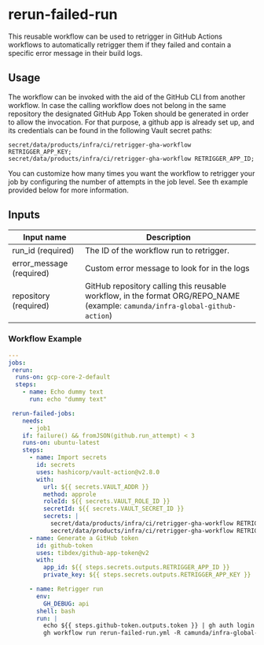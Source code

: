 # rerun-failed-run

This reusable workflow can be used to retrigger in GitHub Actions workflows to automatically retrigger them if they failed and contain a specific error message in their build logs.

## Usage

The workflow can be invoked with the aid of the GitHub CLI from another workflow. In case the calling workflow does not belong in the same repository the designated GitHub App Token should be generated in order to allow the invocation. For that purpose, a github app is already set up, and its credentials can be found in the following Vault secret paths:

```
secret/data/products/infra/ci/retrigger-gha-workflow RETRIGGER_APP_KEY;
secret/data/products/infra/ci/retrigger-gha-workflow RETRIGGER_APP_ID;
```

You can customize how many times you want the workflow to retrigger your job by configuring the number of attempts in the job level. See th example provided
below for more information.

## Inputs

| Input name               | Description                                                                                                                   |
|--------------------------|-------------------------------------------------------------------------------------------------------------------------------|
| run_id (required)        | The ID of the workflow run to retrigger.                                                                                      |
| error_message (required) | Custom error message to look for in the logs                                                                                  |
| repository (required)    | GitHub repository calling this reusable workflow, in the format ORG/REPO_NAME (example: `camunda/infra-global-github-action`) |

### Workflow Example
```yaml
---
jobs:
 rerun:
  runs-on: gcp-core-2-default
  steps:
    - name: Echo dummy text
      run: echo "dummy text"

 rerun-failed-jobs:
    needs:
      - job1
    if: failure() && fromJSON(github.run_attempt) < 3
    runs-on: ubuntu-latest
    steps:
      - name: Import secrets
        id: secrets
        uses: hashicorp/vault-action@v2.8.0
        with:
          url: ${{ secrets.VAULT_ADDR }}
          method: approle
          roleId: ${{ secrets.VAULT_ROLE_ID }}
          secretId: ${{ secrets.VAULT_SECRET_ID }}
          secrets: |
            secret/data/products/infra/ci/retrigger-gha-workflow RETRIGGER_APP_KEY;
            secret/data/products/infra/ci/retrigger-gha-workflow RETRIGGER_APP_ID;
      - name: Generate a GitHub token
        id: github-token
        uses: tibdex/github-app-token@v2
        with:
          app_id: ${{ steps.secrets.outputs.RETRIGGER_APP_ID }}
          private_key: ${{ steps.secrets.outputs.RETRIGGER_APP_KEY }}

      - name: Retrigger run
        env:
          GH_DEBUG: api
        shell: bash
        run: |
          echo ${{ steps.github-token.outputs.token }} | gh auth login --with-token
          gh workflow run rerun-failed-run.yml -R camunda/infra-global-github-actions --ref=main -F repository=${{ github.repository }} -F error_message="The runner has received a shutdown signal. This can happen when the runner service is stopped, or a manually started runner is canceled." -F run_id=${{ github.run_id }}
```
